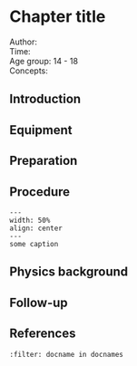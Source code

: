 

# Chapter title


Author:     \
Time:	  	\
Age group:	14 - 18\
Concepts:	

## Introduction

## Equipment

## Preparation

## Procedure

```{figure} demo57_figure2.JPG
---
width: 50%
align: center
---
some caption
```

## Physics background

## Follow-up

## References
```{bibliography}
:filter: docname in docnames
```